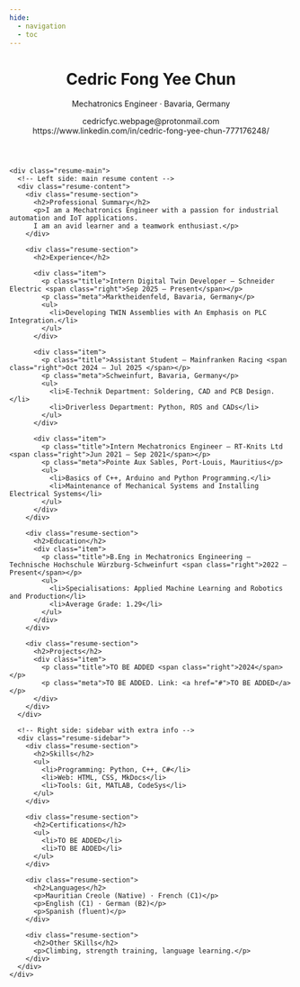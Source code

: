 ```yaml
---
hide:
  - navigation
  - toc
---
```


<!doctype html>
<html lang="en">
<head>
  <meta charset="utf-8">
  <meta name="viewport" content="width=device-width,initial-scale=1">
</head>
<body>
  <div class="resume-page">
    <title class="title">Resume — Cedric Fong Yee Chun</title>
    <!-- Header section with name and contact info -->
    <header class="resume-header">
      <div>
        <h1 class="name">Cedric Fong Yee Chun</h1>
        <p class="tagline">Mechatronics Engineer · Bavaria, Germany</p>
      </div>
      <div class="contact">
        cedricfyc.webpage@protonmail.com <br>
        https://www.linkedin.com/in/cedric-fong-yee-chun-777176248/
      </div>
    </header>

    <div class="resume-main">
      <!-- Left side: main resume content -->
      <div class="resume-content">
        <div class="resume-section">
          <h2>Professional Summary</h2>
          <p>I am a Mechatronics Engineer with a passion for industrial automation and IoT applications.
          I am an avid learner and a teamwork enthusiast.</p>
        </div>

        <div class="resume-section">
          <h2>Experience</h2>

          <div class="item">
            <p class="title">Intern Digital Twin Developer — Schneider Electric <span class="right">Sep 2025 — Present</span></p>
            <p class="meta">Marktheidenfeld, Bavaria, Germany</p>
            <ul>
              <li>Developing TWIN Assemblies with An Emphasis on PLC Integration.</li>
            </ul>
          </div>

          <div class="item">
            <p class="title">Assistant Student — Mainfranken Racing <span class="right">Oct 2024 — Jul 2025 </span></p>
            <p class="meta">Schweinfurt, Bavaria, Germany</p>
            <ul>
              <li>E-Technik Department: Soldering, CAD and PCB Design.</li>
              <li>Driverless Department: Python, ROS and CADs</li>
            </ul>
          </div>

          <div class="item">
            <p class="title">Intern Mechatronics Engineer — RT-Knits Ltd <span class="right">Jun 2021 — Sep 2021</span></p>
            <p class="meta">Pointe Aux Sables, Port-Louis, Mauritius</p>
            <ul>
              <li>Basics of C++, Arduino and Python Programming.</li>
              <li>Maintenance of Mechanical Systems and Installing Electrical Systems</li>
            </ul>
          </div>
        </div>

        <div class="resume-section">
          <h2>Education</h2>
          <div class="item">
            <p class="title">B.Eng in Mechatronics Engineering — Technische Hochschule Würzburg-Schweinfurt <span class="right">2022 — Present</span></p>
            <ul>
              <li>Specialisations: Applied Machine Learning and Robotics and Production</li>
              <li>Average Grade: 1.29</li>
            </ul>
          </div>
        </div>

        <div class="resume-section">
          <h2>Projects</h2>
          <div class="item">
            <p class="title">TO BE ADDED <span class="right">2024</span></p>
            <p class="meta">TO BE ADDED. Link: <a href="#">TO BE ADDED</a></p>
          </div>
        </div>
      </div>

      <!-- Right side: sidebar with extra info -->
      <div class="resume-sidebar">
        <div class="resume-section">
          <h2>Skills</h2>
          <ul>
            <li>Programming: Python, C++, C#</li>
            <li>Web: HTML, CSS, MkDocs</li>
            <li>Tools: Git, MATLAB, CodeSys</li>
          </ul>
        </div>

        <div class="resume-section">
          <h2>Certifications</h2>
          <ul>
            <li>TO BE ADDED</li>
            <li>TO BE ADDED</li>
          </ul>
        </div>

        <div class="resume-section">
          <h2>Languages</h2>
          <p>Mauritian Creole (Native) · French (C1)</p>
          <p>English (C1) · German (B2)</p>
          <p>Spanish (fluent)</p>
        </div>

        <div class="resume-section">
          <h2>Other SKills</h2>
          <p>Climbing, strength training, language learning.</p>
        </div>
      </div>
    </div>
  </div>
</body>
</html>
